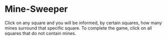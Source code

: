 # Mine-Sweeper
Click on any square and you will be informed, by certain squares, how many mines surround that specific square. To complete the 
game, click on all squares that do not contain mines. 
